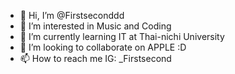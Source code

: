 - 👋 Hi, I’m @Firstseconddd
- 👀 I’m interested in Music and Coding
- 🌱 I’m currently learning IT at Thai-nichi University
- 💞️ I’m looking to collaborate on APPLE :D
- 📫 How to reach me IG: _Firstsecond

<!---
Firstseconddd/Firstseconddd is a ✨ special ✨ repository because its `README.md` (this file) appears on your GitHub profile.
You can click the Preview link to take a look at your changes.
--->
